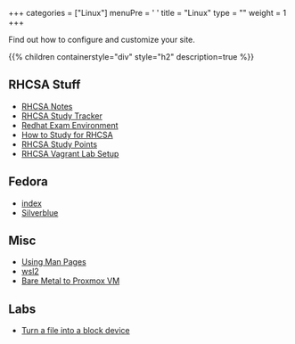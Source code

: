 +++ 
categories = ["Linux"] 
menuPre = '<i class="fa-fw fas fa-sailboat"></i> '
title = "Linux" 
type = "" 
weight = 1 
+++

Find out how to configure and customize your site.

{{% children containerstyle="div" style="h2" description=true %}}

## RHCSA Stuff

- [RHCSA Notes](RHCSA/RHCSA%20Notes.md)
- [RHCSA Study Tracker](RHCSA/RHCSA%20Study%20Tracker.md)
- [Redhat Exam Environment](/RHCSA/Redhat%20Exam%20Environment.md)
- [How to Study for RHCSA](RHCSA/How%20to%20Study%20for%20RHCSA.md)
- [RHCSA Study Points](RHCSA%20Study%20Points.md)
- [RHCSA Vagrant Lab Setup](RHCSA%20Vagrant%20Lab%20Setup.md)

## Fedora

- [index](Fedora/My%20Fedora%20Setup/index.md)
- [Silverblue](Fedora/Silverblue.md)

## Misc
- [Using Man Pages](Using%20Man%20Pages.md)
- [wsl2](wsl2.md)
- [Bare Metal to Proxmox VM](Bare%20Metal%20to%20Proxmox%20VM.md)

## Labs

- [Turn a file into a block device](Turn%20a%20file%20into%20a%20block%20device.md)